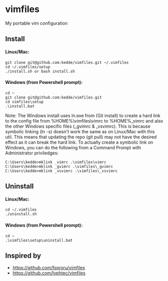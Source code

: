 # vimfiles

My portable vim configuration

## Install

#### Linux/Mac:

```
git clone git@github.com:kedde/vimfiles.git ~/.vimfiles
cd ~/.vimfiles/setup
./install.sh or bash install.sh
```

#### Windows (from Powershell prompt):

```
cd ~
git clone git@github.com:kedde/vimfiles.git
cd vimfiles\setup
.\install.bat
```
Note: The Windows install uses ln.exe from (Git install) to create a hard link to the config file from %HOME%\vimfiles\vimrc to
%HOME%\_vimrc and also the other Windows specific files (_gvimrc & \_vsvimrc). This is because symbolic linking (ln -s) doesn't work
the same as on Linux/Mac with this util. This means that updating the repo (git pull) may not have the desired effect as it can break the
hard link.  To actually create a symbolic link on Windows, you can do the following from a Command Prompt with Administrator
priviledges:

```
C:\Users\kedde>mklink _vimrc .\vimfiles\vimrc
C:\Users\kedde>mklink _gvimrc .\vimfiles\_gvimrc
C:\Users\kedde>mklink _vsvimrc .\vimfiles\_vsvimrc
```

## Uninstall

#### Linux/Mac:

```
cd ~/.vimfiles
./uninstall.sh
```

#### Windows (from Powershell prompt):

```
cd ~
.\vimfiles\setup\uninstall.bat
```

## Inspired by
 - https://github.com/fsproru/vimfiles
 - https://github.com/lyphtec/vimfiles
